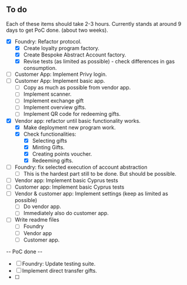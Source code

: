 ## To do 
Each of these items should take 2-3 hours.
Currently stands at around 9 days to get PoC done. (about two weeks).  

- [x] Foundry: Refactor protocol.
  - [x] Create loyalty program factory. 
  - [x] Create Bespoke Abstract Account factory.
  - [x] Revise tests (as limited as possible) - check differences in gas consumption. 
- [ ] Customer App: Implement Privy login. 
- [ ] Customer App: Implement basic app. 
  - [ ] Copy as much as possible from vendor app.
  - [ ] Implement scanner. 
  - [ ] Implement exchange gift 
  - [ ] Implement overview gifts.
  - [ ] Implement QR code for redeeming gifts.  
- [x] Vendor app: refactor until basic functionality works.   
  - [x] Make deployment new program work. 
  - [x] Check functionalities: 
    - [x] Selecting gifts
    - [x] Minting Gifts. 
    - [x] Creating points voucher. 
    - [x] Redeeming gifts.  
- [ ] Foundry: fix selected execution of account abstraction
  - [ ] This is the hardest part still to be done. But should be possible. 
- [ ] Vendor app: Implement basic Cyprus tests
- [ ] Customer app: Implement basic Cyprus tests
- [ ] Vendor & customer app: Implement settings (keep as limited as possible) 
  - [ ] Do vendor app. 
  - [ ] Immediately also do customer app.
- [ ] Write readme files 
  - [ ] Foundry 
  - [ ] Vendor app
  - [ ] Customer app. 

-- PoC done -- 

- [ ] Foundry: Update testing suite. 
- [ ] Implement direct transfer gifts. 
- [ ] 